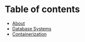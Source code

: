 # Table of contents

* [About](README.md)
* [Database Systems](database-systems.md)
* [Containerization](containerization.md)

